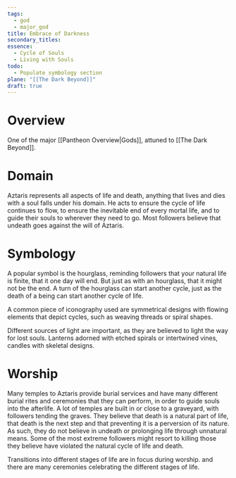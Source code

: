 ```yaml
---
tags:
  - god
  - major_god
title: Embrace of Darkness
secondary_titles: 
essence:
  - Cycle of Souls
  - Living with Souls
todo:
  - Populate symbology section
plane: "[[The Dark Beyond]]"
draft: true
---
```

# Overview
One of the major [[Pantheon Overview|Gods]], attuned to [[The Dark Beyond]].
# Domain
Aztaris represents all aspects of life and death, anything that lives and dies with a soul falls under his domain. He acts to ensure the cycle of life continues to flow, to ensure the inevitable end of every mortal life, and to guide their souls to wherever they need to go. Most followers believe that undeath goes against the will of Aztaris.
# Symbology
A popular symbol is the hourglass, reminding followers that your natural life is finite, that it one day will end. But just as with an hourglass, that it might not be the end. A turn of the hourglass can start another cycle, just as the death of a being can start another cycle of life.

A common piece of iconography used are symmetrical designs with flowing elements that depict cycles, such as weaving threads or spiral shapes.

Different sources of light are important, as they are believed to light the way for lost souls. Lanterns adorned with etched spirals or intertwined vines, candles with skeletal designs.
# Worship
Many temples to Aztaris provide burial services and have many different burial rites and ceremonies that they can perform, in order to guide souls into the afterlife. A lot of temples are built in or close to a graveyard, with followers tending the graves. They believe that death is a natural part of life, that death is the next step and that preventing it is a perversion of its nature. As such, they do not believe in undeath or prolonging life through unnatural means. Some of the most extreme followers might resort to killing those they believe have violated the natural cycle of life and death.

Transitions into different stages of life are in focus during worship. and there are many ceremonies celebrating the different stages of life.